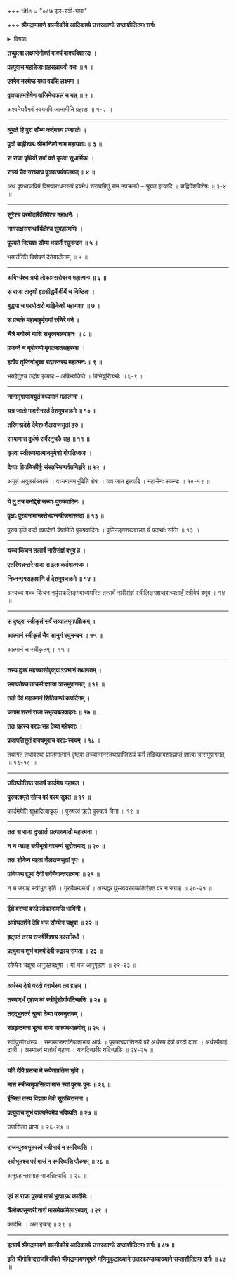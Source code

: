 +++
title = "०८७ इल-स्त्री-भावः"

+++
**श्रीमद्रामायणे वाल्मीकीये आदिकाव्ये उत्तरकाण्डे सप्ताशीतितमः सर्गः**


<details><summary>विषयाः</summary>

रामेण लक्ष्मणं प्रति  
स्वस्याप्य् अश्व-मेध-महिमाऽवगत्य्-अवगमनाय  
इलोपाख्यान-कथनारंभः ॥ १ ॥  
मृगयार्थं वनं गतेन +इल-नाम्ना राज्ञा  
पार्वती-परितोषणाय सर्वानुचरैः सह नारी-भूय  
विहरतो हरस्य विहार-वन-गमनम् ॥ २ ॥  
तत्-प्रभावात्-परिजनैस् सह स्त्री-भूतेन तेन राज्ञा  
तपस्-तोषित-पार्वती-प्रसादात्  
पर्यायेणैकैकस्मिन् मासे स्त्रीत्वस्य  
पुनर् एकैकस्मिन् मासे पुंस्त्वस्य चाधिगमः ॥ ३ ॥
</details>


**तच्छ्रुत्वा लक्ष्मणेनोक्तं वाक्यं वाक्यविशारदः ।**

**प्रत्युवाच महातेजाः प्रहसन्राघवो वचः ॥ १ ॥**

**एवमेव नरश्रेष्ठ यथा वदसि लक्ष्मण ।**

**वृत्रघातमशेषेण वाजिमेधफलं च यत् ॥ २ ॥**

अश्वमेधवैभवं स्वयमपि जानामीति प्रहासः ॥ १-२ ॥

****

**श्रूयते हि पुरा सौम्य कर्दमस्य प्रजापतेः ।**

**पुत्रो बाह्लीश्वरः श्रीमानिलो नाम महायशाः ॥ ३ ॥**

**स राजा पृथिवीं सर्वां वशे कृत्वा सुधार्मिकः ।**

**राज्यं चैव नरव्याघ्र पुत्रवत्पर्यपालयत् ॥ ४ ॥**

अथ वृषध्वजप्रियं विष्ण्वाराधनरूपं हयमेधं श्लाघयितुं राम उपक्रमते – श्रूयत इत्यादि । बाह्विर्देशविशेषः ॥ ३-४ ॥

****

**सुरैश्च परमोदारैर्दैतेयैश्च महाधनैः ।**

**नागराक्षसगन्धर्वैर्यक्षैश्च सुमहात्मभिः ।**

**पूज्यते नित्यशः सौम्य भयार्तै रघुनन्दन ॥ ५ ॥**

भयार्तैरिति विशेषणं दैतेयादीनाम् ॥ ५ ॥

****

**अबिभ्यंश्च त्रयो लोकाः सरोषस्य महात्मनः ॥ ६ ॥**

**स राजा तादृशो ह्यासीद्धर्मे वीर्ये च निष्ठितः ।**

**बुद्ध्या च परमोदारो बाह्लिकेशो महायशाः ॥ ७ ॥**

**स प्रचक्रे महाबाहुर्मृगयां रुचिरे वने ।**

**चैत्रे मनोरमे मासि सभृत्यबलवाहनः ॥ ८ ॥**

**प्रजघ्ने च नृपोरण्ये मृगाञ्शतसहस्रशः ।**

**हत्वैव तृप्तिर्नाभूच्च राज्ञस्तस्य महात्मनः ॥ ९ ॥**

भयहेतुश्च तद्रोष इत्याह – अबिभ्यन्निति । बिभियुरित्यर्थः ॥ ६-९ ॥

****

**नानामृगाणामयुतं वध्यमानं महात्मना ।**

**यत्र जातो महासेनस्तं देशमुपचक्रमे ॥ १० ॥**

**तस्मिन्प्रदेशे देवेशः शैलराजसुतां हरः ।**

**रमयामास दुर्धर्षः सर्वैरनुचरैः सह ॥ ११ ॥**

**कृत्वा स्त्रीरूपमात्मानमुमेशो गोपतिध्वजः ।**

**देव्याः प्रियचिकीर्षुः संस्तस्मिन्पर्वतनिर्झरे ॥ १२ ॥**

अयुतं अयुतसंख्याकं । वध्यमानमभूदिति शेषः । यत्र जात इत्यादि । महासेनः स्कन्दः ॥ १०-१२ ॥

****

**ये तु तत्र वनोद्देशे सत्त्वाः पुरुषवादिनः ।**

**वृक्षाः पुरुषनामानस्तेभवन्स्त्रीजनास्तदा ॥ १३ ॥**

पुरुष इति वादो व्यपदेशो येषामिति पुरुषवादिनः । पुल्लिङ्गशब्दवाच्या ये पदार्थाः सन्ति ॥ १३ ॥

****

**यच्च किंचन तत्सर्वं नारीसंज्ञं बभूव ह ।**

**एतस्मिन्नन्तरे राजा स इलः कर्दमात्मजः ।**

**निघ्नन्मृगसहस्राणि तं देशमुपचक्रमे ॥ १४ ॥**

अन्यच्च यच्च किंचन नपुंसकलिङ्गवाच्यमस्ति तत्सर्वं नारीसंज्ञं स्त्रीलिङ्गशब्दवाच्यतार्हं स्त्रीवेषं बभूव ॥ १४ ॥

****

**स दृष्ट्वा स्त्रीकृतं सर्वं सव्यालमृगपक्षिकम् ।**

**आत्मानं स्त्रीकृतं चैव सानुगं रघुनन्दन ॥ १५ ॥**

आत्मानं च स्त्रीकृतम् ॥ १५ ॥

****

**तस्य दुःखं महच्चासीद्दृष्ट्वाऽऽत्मानं तथागतम् ।**

**उमापतेश्च तत्कर्म ज्ञात्वा त्रासमुपागमत् ॥ १६ ॥**

**ततो देवं महात्मानं शितिकण्ठं कपर्दिनम् ।**

**जगाम शरणं राजा सभृत्यबलवाहनः ॥ १७ ॥**

**ततः प्रहस्य वरदः सह देव्या महेश्वरः ।**

**प्रजापतिसुतं वाक्यमुवाच वरदः स्वयम् ॥ १८ ॥**

तथागतं तथावस्थां प्राप्तमात्मानं दृष्ट्वा तच्चात्मनस्तथाप्राप्तिरूपं कर्म तदिच्छावशात्प्राप्तं ज्ञात्वा त्रासमुपागमत् ॥ १६-१८ ॥

****

**उत्तिष्ठोत्तिष्ठ राजर्षे कार्दमेय महाबल ।**

**पुरुषत्वमृते सौम्य वरं वरय सुव्रत ॥ १९ ॥**

कार्दमेयेति शुभ्रादित्वाड्ढक् । पुरुषत्वं ऋते पुरुषत्वं विना ॥ १९ ॥

****

**ततः स राजा दुःखार्तः प्रत्याख्यातो महात्मना ।**

**न च जग्राह स्त्रीभूतो वरमन्यं सुरोत्तमात् ॥ २० ॥**

**ततः शोकेन महता शैलराजसुतां नृपः ।**

**प्रणिपत्य ह्युमां देवीं सर्वेणैवान्तरात्मना ॥ २१ ॥**

न च जग्राह स्त्रीभूत इति । गुरुवैषम्यमार्षं । अन्यद्वरं पुंस्त्ववरणव्यतिरिक्तं वरं न जग्राह ॥ २०-२१ ॥

****

**ईशे वराणां वरदे लोकानामसि भामिनी ।**

**अमोघदर्शने देवि भज सौम्येन चक्षुषा ॥ २२ ॥**

**हृद्गतं तस्य राजर्षेर्विज्ञाय हरसन्निधौ ।**

**प्रत्युवाच शुभं वाक्यं देवी रुद्रस्य संमता ॥ २३ ॥**

सौम्येन चक्षुषा अनुग्रहचक्षुषा । मां भज अनुगृहाण ॥ २२-२३ ॥

****

**अर्धस्य देवो वरदो वरार्धस्य तव ह्यहम् ।**

**तस्मादर्धं गृहाण त्वं स्त्रीपुंसोर्यावदिच्छसि ॥ २४ ॥**

**तदद्भुततरं श्रुत्वा देव्या वरमनुत्तमम् ।**

**संप्रहृष्टमना भूत्वा राजा वाक्यमथाब्रवीत् ॥ २५ ॥**

स्त्रीपुंसोरर्धस्य । समासाजन्तनिपाताभाव आर्षः । पुरुषत्वप्राप्तिरूपे वरे अर्धस्य देवो वरदो दाता । अर्धस्यैवाहं दात्री । अस्मात्त्वं मत्तोर्धं गृहाण । यावदिच्छसि यदिच्छसि ॥ २४-२५ ॥

****

**यदि देवि प्रसन्ना मे रूपेणाप्रतिमा भुवि ।**

**मासं स्त्रीत्वमुपासित्वा मासं स्यां पुरुषः पुनः ॥ २६ ॥**

**ईप्सितं तस्य विज्ञाय देवी सुरुचिरानना ।**

**प्रत्युवाच शुभं वाक्यमेवमेव भविष्यति ॥ २७ ॥**

उपासित्वा प्राप्य ॥ २६-२७ ॥

****

**राजन्पुरुषभूतस्त्वं स्त्रीभावं न स्मरिष्यसि ।**

**स्त्रीभूतश्च परं मासं न स्मरिष्यसि पौरुषम् ॥ २८ ॥**

अनुग्रहान्तरमाह-राजन्नित्यादि ॥ २८ ॥

****

**एवं स राजा पुरुषो मासं भूत्वाऽथ कार्दमिः ।**

**त्रैलोक्यसुन्दरी नारी मासमेकमिलाऽभवत् ॥ २९ ॥**

कार्दभिः । अत इचञ् ॥ २९ ॥

****

**इत्यार्षे श्रीमद्रामायणे वाल्मीकीये आदिकाव्ये उत्तरकाण्डे सप्ताशीतितमः सर्गः ॥ ८७ ॥**

**इति श्रीगोविन्दराजविरचिते श्रीमद्रामायणभूषणे मणिमुकुटाख्याने उत्तरकाण्डव्याख्याने सप्ताशीतितमः सर्गः ॥ ८७ ॥**
